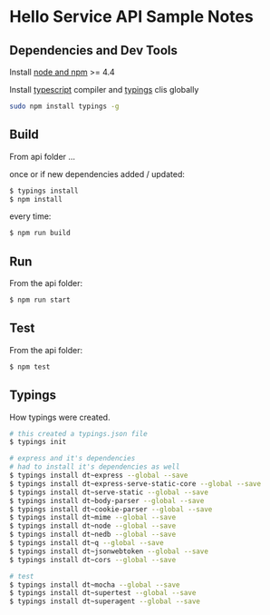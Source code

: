 # Hello Service API Sample Notes

## Dependencies and Dev Tools

Install [node and npm](https://nodejs.org) >= 4.4

Install [typescript](https://www.typescriptlang.org/) compiler and [typings](https://www.npmjs.com/package/typings#) clis globally

```bash
sudo npm install typings -g
```

## Build

From api folder ...

once or if new dependencies added / updated:

```bash
$ typings install
$ npm install
```

every time:

```bash
$ npm run build
```

## Run

From the api folder:

```bash
$ npm run start
```

## Test

From the api folder:

```bash
$ npm test
```

## Typings

How typings were created.

```bash
# this created a typings.json file
$ typings init

# express and it's dependencies
# had to install it's dependencies as well
$ typings install dt~express --global --save
$ typings install dt~express-serve-static-core --global --save
$ typings install dt~serve-static --global --save
$ typings install dt~body-parser --global --save
$ typings install dt~cookie-parser --global --save
$ typings install dt~mime --global --save
$ typings install dt~node --global --save
$ typings install dt~nedb --global --save
$ typings install dt~q --global --save
$ typings install dt~jsonwebtoken --global --save
$ typings install dt~cors --global --save

# test
$ typings install dt~mocha --global --save
$ typings install dt~supertest --global --save
$ typings install dt~superagent --global --save
```
